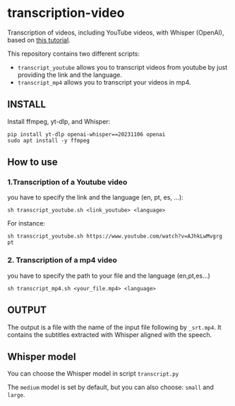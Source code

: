 # transcription-video

Transcription of videos, including YouTube videos, with Whisper (OpenAI), based on [this tutorial](https://colab.research.google.com/drive/18DOphWmaXtF9Xz591WQ6_Llyekb6k8I3?usp=sharing&s=03).

This repository contains two different scripts:

* `transcript_youtube` allows you to transcript videos from youtube by just providing the link and the language.
* `transcript_mp4` allows you to transcript your videos in mp4.


## INSTALL

Install ffmpeg,  yt-dlp, and Whisper:

```
pip install yt-dlp openai-whisper==20231106 openai
sudo apt install -y ffmpeg
```

## How to use

### 1.Transcription of a Youtube video

you have to specify the link and the language (en, pt, es, ...):

```
sh transcript_youtube.sh <link_youtube> <language>
```

For instance:

```
sh transcript_youtube.sh https://www.youtube.com/watch?v=AJhkLwMvgrg pt
```

### 2. Transcription of a mp4 video

you have to specify the path to your file and the language (en,pt,es...)
```
sh transcript_mp4.sh <your_file.mp4> <language>
```

## OUTPUT

The output is a file with the name of the input file following by `_srt.mp4`. It contains the subtitles extracted with Whisper aligned with the speech. 

## Whisper model

You can choose the Whisper model in script `transcript.py`

The `medium` model is set by default, but you can also choose: `small` and `large`.

